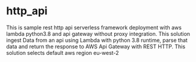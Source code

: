 # http_api
This is sample rest http api serverless framework deployment with aws lambda python3.8 and api gateway without proxy integration. This solution ingest Data from an api using Lambda with python 3.8 runtime, parse that data and return the response to AWS Api Gateway with REST HTTP. This solution selects default aws region eu-west-2